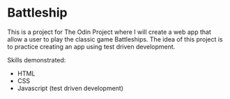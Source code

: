 # Battleship

This is a project for The Odin Project where I will create a web app that allow a user to play the classic game Battleships. The idea of this project is to practice creating an app using test driven development.

Skills demonstrated:
 - HTML
 - CSS
 - Javascript (test driven development)
